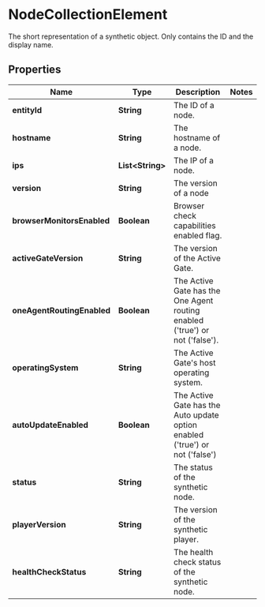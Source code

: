 

# NodeCollectionElement

The short representation of a synthetic object. Only contains the ID and the display name.

## Properties

| Name | Type | Description | Notes |
|------------ | ------------- | ------------- | -------------|
|**entityId** | **String** | The ID of a node. |  |
|**hostname** | **String** | The hostname of a node. |  |
|**ips** | **List&lt;String&gt;** | The IP of a node. |  |
|**version** | **String** | The version of a node |  |
|**browserMonitorsEnabled** | **Boolean** | Browser check capabilities enabled flag. |  |
|**activeGateVersion** | **String** | The version of the Active Gate. |  |
|**oneAgentRoutingEnabled** | **Boolean** | The Active Gate has the One Agent routing enabled (&#39;true&#39;) or not (&#39;false&#39;). |  |
|**operatingSystem** | **String** | The Active Gate&#39;s host operating system. |  |
|**autoUpdateEnabled** | **Boolean** | The Active Gate has the Auto update option enabled (&#39;true&#39;) or not (&#39;false&#39;) |  |
|**status** | **String** | The status of the synthetic node. |  |
|**playerVersion** | **String** | The version of the synthetic player. |  |
|**healthCheckStatus** | **String** | The health check status of the synthetic node. |  |



